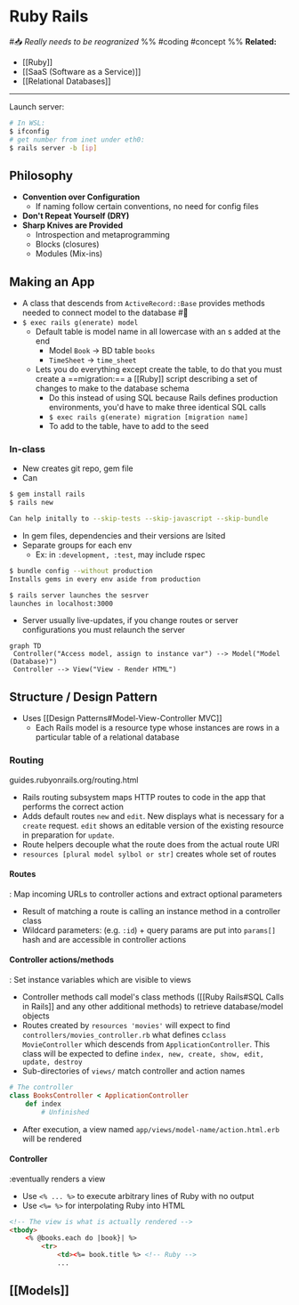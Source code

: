 # Ruby Rails
#📥 *Really needs to be reogranized*
%%
#coding 
#concept
%%
**Related:**
-  [[Ruby]]
-  [[SaaS (Software as a Service)]]
-  [[Relational Databases]]

---

Launch server:

```Bash
# In WSL:
$ ifconfig
# get number from inet under eth0:
$ rails server -b [ip]
```

## Philosophy
- **Convention over Configuration**
	- If naming follow certain conventions, no need for config files
- **Don't Repeat Yourself (DRY)**
- **Sharp Knives are Provided**
	- Introspection and metaprogramming
	- Blocks (closures)
	- Modules (Mix-ins)

## Making an App
- A class that descends from `ActiveRecord::Base` provides methods needed to connect model to the database #📌 
- `$ exec rails g(enerate) model`
	- Default table is model name in all lowercase with an s added at the end
		- Model `Book` -> BD table `books`
		- `TimeSheet` -> `time_sheet`
	- Lets you do everything except create the table, to do that you must create a ==migration:== a [[Ruby]] script describing a set of changes to make to the database schema 
		- Do this instead of using SQL because Rails defines production environments, you'd have to make three identical SQL calls 
		- `$ exec rails g(enerate) migration [migration name]`
		- To add to the table, have to add to the seed

### In-class
- New creates git repo, gem file
- Can

```Bash
$ gem install rails
$ rails new

Can help initally to --skip-tests --skip-javascript --skip-bundle
```

- In gem files, dependencies and their versions are lsited
- Separate groups for each env
	- Ex: in `:development, :test`, may include rspec

```Bash
$ bundle config --without production
Installs gems in every env aside from production

$ rails server launches the sesrver
launches in localhost:3000
```

- Server usually live-updates, if you change routes or server configurations you must relaunch the server 


```mermaid
graph TD
 Controller("Access model, assign to instance var") --> Model("Model (Database)")
 Controller --> View("View - Render HTML")
```

## Structure / Design Pattern
- Uses [[Design Patterns#Model-View-Controller MVC]]
	- Each Rails model is a resource type whose instances are rows in a particular table of a relational database 

### Routing
guides.rubyonrails.org/routing.html

- Rails routing subsystem maps HTTP routes to code in the app that performs the correct action
- Adds default routes `new` and `edit`. New displays what is necessary for a `create` request. `edit` shows an editable version of the existing resource in preparation for `update`.
- Route helpers decouple what the route does from the actual route URI
- `resources [plural model sylbol or str]` creates whole set of routes

#### Routes
: Map incoming URLs to controller actions and extract optional parameters 
- Result of matching a route is calling an instance method in a controller class
- Wildcard parameters: (e.g. `:id`) + query params are put into `params[]` hash and are accessible in controller actions 

#### Controller actions/methods
: Set instance variables which are visible to views 
- Controller methods call model's class methods ([[Ruby Rails#SQL Calls in Rails]] and any other additional methods) to retrieve database/model objects
- Routes created by `resources 'movies'` will expect to find `controllers/movies_controller.rb` what defines c`class MovieController` which descends from `ApplicationController`. This class will be expected to define `index, new, create, show, edit, update, destroy`
- Sub-directories of `views/` match controller and action names
```Ruby
# The controller
class BooksController < ApplicationController
	def index
		# Unfinished
```
- After execution, a view named `app/views/model-name/action.html.erb` will be rendered
	
#### Controller 
:eventually renders a view 
- Use `<% ... %>` to execute arbitrary lines of Ruby with no output
- Use `<%= %>` for interpolating Ruby into HTML
```HTML
<!-- The view is what is actually rendered -->
<tbody>
	<% @books.each do |book}| %>
		<tr>
			<td><%= book.title %> <!-- Ruby -->
			...
```


## [[Models]]